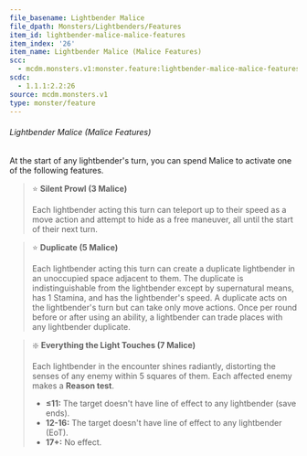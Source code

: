 ```yaml
---
file_basename: Lightbender Malice
file_dpath: Monsters/Lightbenders/Features
item_id: lightbender-malice-malice-features
item_index: '26'
item_name: Lightbender Malice (Malice Features)
scc:
  - mcdm.monsters.v1:monster.feature:lightbender-malice-malice-features
scdc:
  - 1.1.1:2.2:26
source: mcdm.monsters.v1
type: monster/feature
---
```


###### Lightbender Malice (Malice Features)

At the start of any lightbender's turn, you can spend Malice to activate one of the following features.

<!-- -->
> ⭐️ **Silent Prowl (3 Malice)**
>
> Each lightbender acting this turn can teleport up to their speed as a move action and attempt to hide as a free maneuver, all until the start of their next turn.

<!-- -->
> ⭐️ **Duplicate (5 Malice)**
>
> Each lightbender acting this turn can create a duplicate lightbender in an unoccupied space adjacent to them. The duplicate is indistinguishable from the lightbender except by supernatural means, has 1 Stamina, and has the lightbender's speed. A duplicate acts on the lightbender's turn but can take only move actions. Once per round before or after using an ability, a lightbender can trade places with any lightbender duplicate.

<!-- -->
> ❇️ **Everything the Light Touches (7 Malice)**
>
> Each lightbender in the encounter shines radiantly, distorting the senses of any enemy within 5 squares of them. Each affected enemy makes a **Reason test**.
>
> - **≤11:** The target doesn't have line of effect to any lightbender (save ends).
> - **12-16:** The target doesn't have line of effect to any lightbender (EoT).
> - **17+:** No effect.
